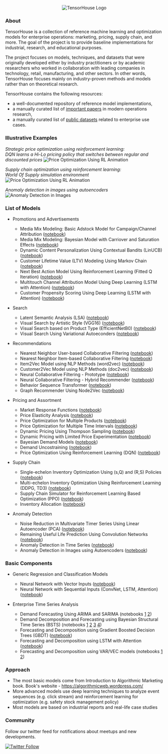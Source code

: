 <p align="center">
  <img src="https://github.com/ikatsov/algorithmic-marketing-examples/blob/master/_resources/logo-2000x436px-gr.png" title="TensorHouse Logo">
</p>

### About
TensorHouse is a collection of reference machine learning and optimization models for enterprise operations: marketing, pricing, supply chain, and more. The goal of the project is to provide baseline implementations for industrial, research, and educational purposes.

The project focuses on models, techniques, and datasets that were originally developed either by industry practitioners or by academic researchers who worked in collaboration with leading companies in technology, retail, manufacturing, and other sectors. In other words, TensorHouse focuses mainly on industry-proven methods and models rather than on theoretical research.

TensorHouse contains the following resources:
* a well-documented repository of reference model implementations, 
* a manually curated list of [important papers](https://github.com/ikatsov/tensor-house/blob/master/_resources/papers.md) in modern operations research,
* a manually curated list of [public datasets](https://github.com/ikatsov/tensor-house/blob/master/_resources/datasets.md) related to enterprise use cases.

### Illustrative Examples
*Strategic price optimization using reinforcement learning: \
DQN learns a Hi-Lo pricing policy that switches between regular and discounted prices*
![Price Optimization Using RL Animation](https://github.com/ikatsov/tensor-house/blob/master/_resources/hilo-pricing-dqn-training-animation.gif)

*Supply chain optimization using reinforcement learning: \
World Of Supply simulation environment*
![Price Optimization Using RL Animation](https://github.com/ikatsov/tensor-house/blob/master/_resources/demo-animation-world-of-supply.gif)

*Anomaly detection in images using autoencoders*
![Anomaly Detection in Images](https://github.com/ikatsov/tensor-house/blob/master/_resources/visual-anomaly-example.png)

### List of Models 

* Promotions and Advertisements
   * Media Mix Modeling: Basic Adstock Model for Campaign/Channel Attribution ([notebook](https://github.com/ikatsov/tensor-house/blob/master/promotions/mediamix-adstock.ipynb))
   * Media Mix Modeling: Bayesian Model with Carriover and Saturation Effects ([notebook](https://github.com/ikatsov/tensor-house/blob/master/promotions/mediamix-bayesian.ipynb))
   * Dynamic Content Personalization Using Contextual Bandits (LinUCB) ([notebook](https://github.com/ikatsov/tensor-house/blob/master/promotions/dynamic-content-personalization-rl.ipynb))
   * Customer Lifetime Value (LTV) Modeling Using Markov Chain ([notebook](https://github.com/ikatsov/tensor-house/blob/master/promotions/markov-ltv.ipynb))
   * Next Best Action Model Using Reinforcement Learning (Fitted Q Iteration) ([notebook](https://github.com/ikatsov/tensor-house/blob/master/promotions/next-best-action-rl.ipynb))
   * Multitouch Channel Attribution Model Using Deep Learning (LSTM with Attention) ([notebook](https://github.com/ikatsov/tensor-house/blob/master/promotions/channel-attribution-lstm.ipynb))
   * Customer Propensity Scoring Using Deep Learning (LSTM with Attention) ([notebook](https://github.com/ikatsov/tensor-house/blob/master/promotions/propensity-scoring-lstm.ipynb))

* Search
   * Latent Semantic Analysis (LSA) ([notebook](https://github.com/ikatsov/tensor-house/blob/master/search/text-search-lsa.ipynb))
   * Visual Search by Artistic Style (VGG16) ([notebook](https://github.com/ikatsov/tensor-house/blob/master/search/visual-search-artistic-style.ipynb))
   * Visual Search based on Product Type (EfficientNetB0) ([notebook](https://github.com/ikatsov/tensor-house/blob/master/search/visual-search-similarity.ipynb))
   * Visual Search Using Variational Autoeconders ([notebook](https://github.com/ikatsov/tensor-house/blob/master/search/visual-search-vae.ipynb))

* Recommendations
   * Nearest Neighbor User-based Collaborative Filtering ([notebook](https://github.com/ikatsov/tensor-house/blob/master/recommendations/user-based-cf.ipynb))
   * Nearest Neighbor Item-based Collaborative Filtering ([notebook](https://github.com/ikatsov/tensor-house/blob/master/recommendations/item-based-cf.ipynb))
   * Item2Vec Model using NLP Methods (word2vec) ([notebook](https://github.com/ikatsov/tensor-house/blob/master/recommendations/item2vec.ipynb))
   * Customer2Vec Model using NLP Methods (doc2vec) ([notebook](https://github.com/ikatsov/tensor-house/blob/master/recommendations/customer2vec.ipynb))
   * Neural Collaborative Filtering - Prototype ([notebook](https://github.com/ikatsov/tensor-house/blob/master/recommendations/deep-recommender-factorization.ipynb))
   * Neural Collaborative Filtering - Hybrid Recommender ([notebook](https://github.com/ikatsov/tensor-house/blob/master/recommendations/deep-recommender-ncf.ipynb))
   * Behavior Sequence Transformer ([notebook](https://github.com/ikatsov/tensor-house/blob/master/recommendations/deep-recommender-transformer.ipynb))
   * Graph Recommender Using Node2Vec ([notebook](https://github.com/ikatsov/tensor-house/blob/master/recommendations/deep-recommender-graph-node2vec.ipynb))

* Pricing and Assortment
   * Market Response Functions ([notebook](https://github.com/ikatsov/tensor-house/blob/master/pricing/market-response-functions.ipynb))
   * Price Elasticity Analysis ([notebook](https://github.com/ikatsov/tensor-house/blob/master/pricing/price-elasticity.ipynb))
   * Price Optimization for Multiple Products ([notebook](https://github.com/ikatsov/tensor-house/blob/master/pricing/price-optimization-multiple-products.ipynb))
   * Price Optimization for Multiple Time Intervals ([notebook](https://github.com/ikatsov/tensor-house/blob/master/pricing/price-optimization-multiple-time-intervals.ipynb))
   * Dynamic Pricing Using Thompson Sampling ([notebook](https://github.com/ikatsov/tensor-house/blob/master/pricing/dynamic-pricing-thompson.ipynb))
   * Dynamic Pricing with Limited Price Experimentation ([notebook](https://github.com/ikatsov/tensor-house/blob/master/pricing/dynamic-pricing-limited-experimentation.ipynb))
   * Bayesian Demand Models ([notebook](https://github.com/ikatsov/tensor-house/blob/master/pricing/bayesian-demand-models.ipynb))
   * Demand Uncostraining ([notebook](https://github.com/ikatsov/tensor-house/blob/master/pricing/demand-unconstraining.ipynb))
   * Price Optimization Using Reinforcement Learning (DQN) ([notebook](https://github.com/ikatsov/tensor-house/blob/master/pricing/price-optimization-using-dqn-reinforcement-learning.ipynb))

* Supply Chain
   * Single-echelon Inventory Optimization Using (s,Q) and (R,S) Policies ([notebook](https://github.com/ikatsov/tensor-house/blob/master/supply-chain/single-echelon-sQ-RS.ipynb))
   * Multi-echelon Inventory Optimization Using Reinforcement Learning (DDPG, TD3) ([notebook](https://github.com/ikatsov/tensor-house/blob/master/supply-chain/supply-chain-reinforcement-learning.ipynb))
   * Supply Chain Simulator for Reinforcement Learning Based Optimization (PPO) ([notebook](https://github.com/ikatsov/tensor-house/blob/master/supply-chain/world-of-supply/world-of-supply.ipynb))
   * Inventory Allocation ([notebook](https://github.com/ikatsov/tensor-house/blob/master/supply-chain/inventory-allocation.ipynb))
   
* Anomaly Detection
    * Noise Reduction in Multivariate Timer Series Using Linear Autoencoder (PCA) ([notebook](https://github.com/ikatsov/tensor-house/blob/master/anomaly-detection/noise-reduction-pca.ipynb))
    * Remaining Useful Life Prediction Using Convolution Networks ([notebook](https://github.com/ikatsov/tensor-house/blob/master/anomaly-detection/remaining-useful-life-prediction.ipynb))
    * Anomaly Detection in Time Series ([notebook](https://github.com/ikatsov/tensor-house/blob/master/anomaly-detection/anomaly-detection-time-series.ipynb))
    * Anomaly Detection in Images using Autoencoders ([notebook](https://github.com/ikatsov/tensor-house/blob/master/anomaly-detection/visual-quality-control.ipynb))

### Basic Components

* Generic Regression and Classification Models
    * Neural Network with Vector Inputs ([notebook](https://github.com/ikatsov/tensor-house/blob/master/_basic-components/regression/vector-models.ipynb))
    * Neural Network with Sequential Inputs (ConvNet, LSTM, Attention) ([notebook](https://github.com/ikatsov/tensor-house/blob/master/_basic-components/regression/sequence-models.ipynb))

* Enterprise Time Series Analysis
   * Demand Forecasting Using ARIMA and SARIMA (notebooks
[1](https://github.com/ikatsov/tensor-house/blob/master/_basic-components/time-series/arima-part-1-algorithm.ipynb)
[2](https://github.com/ikatsov/tensor-house/blob/master/_basic-components/time-series/arima-part-2-use-case.ipynb))
   * Demand Decomposition and Forecasting using Bayesian Structural Time Series (BSTS) (notebooks
[1](https://github.com/ikatsov/tensor-house/blob/master/_basic-components/time-series/bsts-part-1-decomposition.ipynb)
[2](https://github.com/ikatsov/tensor-house/blob/master/_basic-components/time-series/bsts-part-2-forecasting.ipynb)
[3](https://github.com/ikatsov/tensor-house/blob/master/_basic-components/time-series/bsts-part-3-forecasting-prophet.ipynb)
[4](https://github.com/ikatsov/tensor-house/blob/master/_basic-components/time-series/bsts-part-4-forecasting-pymc3.ipynb))
   * Forecasting and Decomposition using Gradient Boosted Decision Trees (GBDT) ([notebook](https://github.com/ikatsov/tensor-house/blob/master/_basic-components/time-series/gbdt-forecasting.ipynb))
   * Forecasting and Decomposition using LSTM with Attention ([notebook](https://github.com/ikatsov/tensor-house/blob/master/_basic-components/time-series/lstm-forecasting.ipynb))
   * Forecasting and Decomposition using VAR/VEC models (notebooks
[1](https://github.com/ikatsov/tensor-house/blob/master/_basic-components/time-series/var-part-1-forecasting-decomposition.ipynb)
[2](https://github.com/ikatsov/tensor-house/blob/master/_basic-components/time-series/var-part-2-market-data.ipynb))

### Approach
* The most basic models come from Introduction to Algorithmic Marketing book. Book's website - https://algorithmicweb.wordpress.com/
* More advanced models use deep learning techniques to analyze event sequences (e.g. click stream) and reinforcement learning for optimization (e.g. safety stock management policy)
* Most models are based on industrial reports and real-life case studies

### Community
Follow our twitter feed for notifications about meetups and new developments.

[![Twitter Follow](https://img.shields.io/twitter/follow/ikatsov.svg?style=social)](https://twitter.com/ikatsov) 
